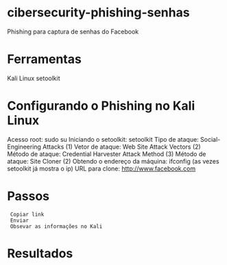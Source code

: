 # cibersecurity-phishing-senhas
Phishing para captura de senhas do Facebook

# Ferramentas
  
  Kali Linux
  setoolkit

# Configurando o Phishing no Kali Linux

  Acesso root: sudo su
  Iniciando o setoolkit: setoolkit
  Tipo de ataque: Social-Engineering Attacks (1)
  Vetor de ataque: Web Site Attack Vectors (2)
  Método de ataque: Credential Harvester Attack Method (3)
  Método de ataque: Site Cloner (2)
  Obtendo o endereço da máquina: ifconfig (as vezes setoolkit já mostra o ip)
  URL para clone: http://www.facebook.com

  # Passos

     Copiar link
     Enviar
     Obsevar as informações no Kali

  # Resultados

  
